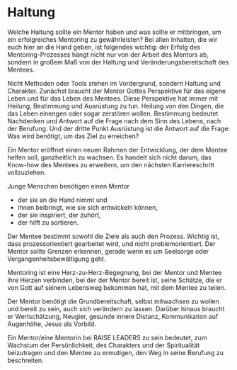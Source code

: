 # Haltung

Welche Haltung sollte ein Mentor haben und was sollte er mitbringen, um ein erfolgreiches Mentoring zu gewährleisten? Bei allen Inhalten, die wir euch hier an die Hand geben, ist folgendes wichtig: der Erfolg des Mentoring-Prozesses hängt nicht nur von der Arbeit des Mentors ab, sondern in großem Maß von der Haltung und Veränderungsbereitschaft des Mentees.

Nicht Methoden oder Tools stehen im Vordergrund, sondern Haltung und Charakter. 
Zunächst braucht der Mentor Gottes Perspektive für das eigene Leben und für das Leben des Mentees. Diese Perspektive hat immer mit Heilung, Bestimmung und Ausrüstung zu tun. Heilung von den Dingen, die das Leben einengen oder sogar zerstören wollen. Bestimmung bedeutet Nachdenken und Antwort auf die Frage nach dem Sinn des Lebens, nach der Berufung. Und der dritte Punkt Ausrüstung ist die Antwort auf die Frage: Was wird benötigt, um das Ziel zu erreichen?   

Ein Mentor eröffnet einen neuen Rahmen der Entwicklung, der dem Mentee helfen soll, ganzheitlich zu wachsen. Es handelt sich nicht darum, das Know-how des Mentees zu erweitern, um den nächsten Karriereschritt vollzuziehen. 
 
Junge Menschen benötigen einen Mentor  

- der sie an die Hand nimmt und  
- ihnen beibringt, wie sie sich entwickeln können,  
- der sie inspiriert, der zuhört,  
- der hilft zu sortieren. 


Der Mentee bestimmt sowohl die Ziele als auch den Prozess. Wichtig ist, dass prozessorientiert gearbeitet wird, und nicht problemorientiert. Der Mentor sollte Grenzen erkennen, gerade wenn es um Seelsorge oder Vergangenheitsbewältigung geht. 
 
 
Mentoring ist eine Herz-zu-Herz-Begegnung, bei der Mentor und Mentee ihre Herzen verbinden, bei der der Mentor bereit ist, seine Schätze, die er von Gott auf seinem Lebensweg bekommen hat, mit dem Mentee zu teilen. 

 
Der Mentor benötigt die Grundbereitschaft, selbst mitwachsen zu wollen und bereit zu sein, auch sich verändern zu lassen. Darüber hinaus braucht er Wertschätzung, Neugier, gesunde innere Distanz, Kommunikation auf Augenhöhe, Jesus als Vorbild. 

 
Ein Mentor/eine Mentorin bei RAISE LEADERS zu sein bedeutet, zum Wachstum der Persönlichkeit, des Charakters und der Spiritualität beizutragen und den Mentee zu ermutigen, den Weg in seine Berufung zu beschreiten. 